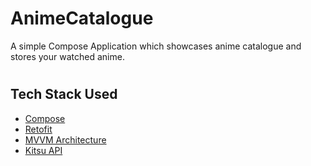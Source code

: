 # AnimeCatalogue
A simple Compose Application which showcases anime catalogue and stores your watched anime.

#

## Tech Stack Used
 - [Compose](https://developer.android.com/jetpack/compose)
 - [Retofit](https://square.github.io/retrofit/)
 - [MVVM Architecture](https://en.wikipedia.org/wiki/Model%E2%80%93view%E2%80%93viewmodel)
 - [Kitsu API](https://kitsu.docs.apiary.io/#)
